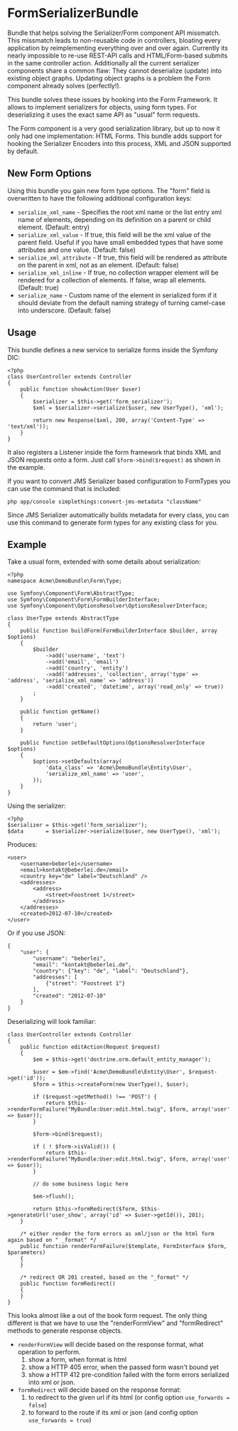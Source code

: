 # FormSerializerBundle

Bundle that helps solving the Serializer/Form component API missmatch. This missmatch leads to non-reusable
code in controllers, bloating every application by reimplementing everything over
and over again. Currently its nearly impossible to re-use REST-API calls and HTML/Form-based submits
in the same controller action. Additionally all the current serializer components share a
common flaw: They cannot deserialize (update) into existing object graphs. Updating 
object graphs is a problem the Form component already solves (perfectly!).

This bundle solves these issues by hooking into the Form Framework. It allows to implement serializers for objects, using form types. For deserializing
it uses the exact same API as "usual" form requests.

The Form component is a very good serialization library, but up to now it only
had one implementation: HTML Forms. This bundle adds support for hooking
the Serializer Encoders into this process, XML and JSON supported by default.

## New Form Options

Using this bundle you gain new form type options. The "form" field is overwritten to have the following additional configuration keys:

- `serialize_xml_name` - Specifies the root xml name or the list entry xml name of elements, depending on its definition on a parent or child element. (Default: entry)
- `serialize_xml_value` - If true, this field will be the xml value of the parent field. Useful if you have small embedded types that have some attributes and one value. (Default: false)
- `serialize_xml_attribute` - If true, this field will be rendered as attribute on the parent in xml, not as an element. (Default: false)
- `serialize_xml_inline` - If true, no collection wrapper element will be rendered for a collection of elements. If false, wrap all elements. (Default: true)
- `serialize_name` - Custom name of the element in serialized form if it should deviate from the default naming strategy of turning camel-case into underscore. (Default: false)

## Usage

This bundle defines a new service to serialize forms inside the Symfony DIC:

    <?php
    class UserController extends Controller
    {
        public function showAction(User $user)
        {
            $serializer = $this->get('form_serializer');
            $xml = $serializer->serialize($user, new UserType(), 'xml');

            return new Response($xml, 200, array('Content-Type' => 'text/xml'));
        }
    }

It also registers a Listener inside the form framework that binds XML and JSON requests
onto a form. Just call `$form->bind($request)` as shown in the example.

If you want to convert JMS Serializer based configuration to FormTypes you can use the command that is included:

    php app/console simplethings:convert-jms-metadata "className"

Since JMS Serializer automatically builds metadata for every class, you can use this command to generate form types for any existing class for you.

## Example

Take a usual form, extended with some details about serialization:

    <?php
    namespace Acme\DemoBundle\Form\Type;

    use Symfony\Component\Form\AbstractType;
    use Symfony\Component\Form\FormBuilderInterface;
    use Symfony\Component\OptionsResolver\OptionsResolverInterface;

    class UserType extends AbstractType
    {
        public function buildForm(FormBuilderInterface $builder, array $options)
        {
            $builder
                ->add('username', 'text')
                ->add('email', 'email')
                ->add('country', 'entity')
                ->add('addresses', 'collection', array('type' => 'address', 'serialize_xml_name' => 'address'))
                ->add('created', 'datetime', array('read_only' => true))
            ;
        }

        public function getName()
        {
            return 'user';
        }

        public function setDefaultOptions(OptionsResolverInterface $options)
        {
            $options->setDefaults(array(
                'data_class' => 'Acme\DemoBundle\Entity\User',
                'serialize_xml_name' => 'user',
            ));
        }
    }

Using the serializer:

    <?php
    $serializer = $this->get('form_serializer');
    $data       = $serializer->serialize($user, new UserType(), 'xml');

Produces:

    <user>
        <username>beberlei</username>
        <email>kontakt@beberlei.de</email>
        <country key="de" label="Deutschland" />
        <addresses>
            <address>
                <street>Foostreet 1</street>
            </address>
        </addresses>
        <created>2012-07-10</created>
    </user>

Or if you use JSON:

    {
        "user": {
            "username": "beberlei",
            "email": "kontakt@beberlei.de",
            "country": {"key": "de", "label": "Deutschland"},
            "addresses": [
                {"street": "Foostreet 1"}
            ],
            "created": "2012-07-10"
        }
    }

Deserializing will look familiar:

    class UserController extends Controller
    {
        public function editAction(Request $request)
        {
            $em = $this->get('doctrine.orm.default_entity_manager');

            $user = $em->find('Acme\DemoBundle\Entity\User', $request->get('id'));
            $form = $this->createForm(new UserType(), $user);

            if ($request->getMethod() !== 'POST') {
                return $this->renderFormFailure("MyBundle:User:edit.html.twig", $form, array('user' => $user));
            }

            $form->bind($request);

            if ( ! $form->isValid()) {
                return $this->renderFormFailure("MyBundle:User:edit.html.twig", $form, array('user' => $user));
            }

            // do some business logic here

            $em->flush();

            return $this->formRedirect($form, $this->generateUrl('user_show', array('id' => $user->getId()), 201);
        }

        /* either render the form errors as xml/json or the html form again based on " _format" */
        public function renderFormFailure($template, FormInterface $form, $parameters)
        {
        }

        /* redirect OR 201 created, based on the "_format" */
        public function formRedirect()
        {
        }
    }

This looks almost like a out of the book form request. The only thing different
is that we have to use the "renderFormView" and "formRedirect" methods to generate
response objects.

- `renderFormView` will decide based on the response format, what operation to perform.
    1. show a form, when format is html
    2. show a HTTP 405 error, when the passed form wasn't bound yet
    3. show a HTTP 412 pre-condition failed with the form errors serialized into xml or json.
- `formRedirect` will decide based on the response format:
    1. to redirect to the given url if its html (or config option `use_forwards = false`)
    2. to forward to the route if its xml or json (and config option `use_forwards = true`)

